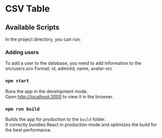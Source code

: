 
# CSV Table
## Available Scripts
In the project directory, you can run:

### Adding users
To add a user to the database, you need to add information to the src/users.scv
Format: id, adminId, name, avatar-src

### `npm start`
Runs the app in the development mode.\
Open [http://localhost:3000](http://localhost:3000) to view it in the browser.

### `npm run build`

Builds the app for production to the `build` folder.\
It correctly bundles React in production mode and optimizes the build for the best performance.
